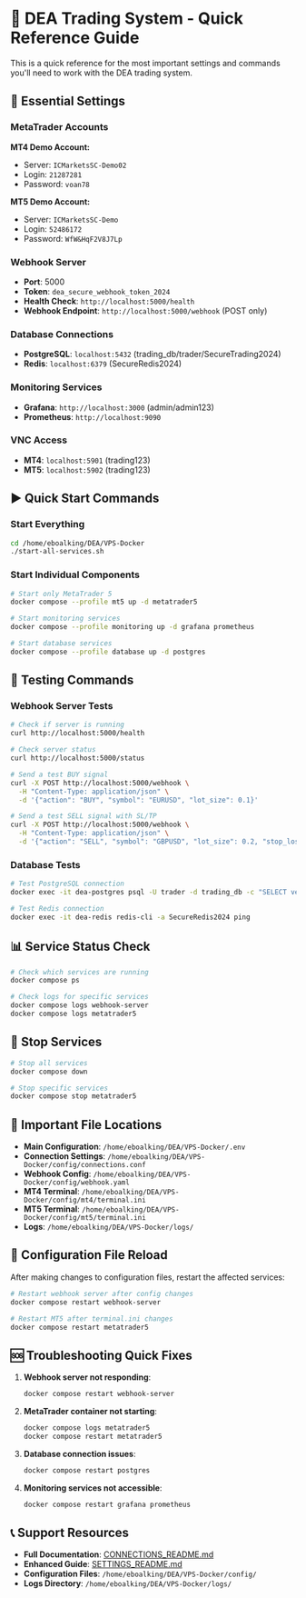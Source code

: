 # 🚀 DEA Trading System - Quick Reference Guide

This is a quick reference for the most important settings and commands you'll need to work with the DEA trading system.

## 🔧 Essential Settings

### MetaTrader Accounts

**MT4 Demo Account:**
- Server: `ICMarketsSC-Demo02`
- Login: `21287281`
- Password: `voan78`

**MT5 Demo Account:**
- Server: `ICMarketsSC-Demo`
- Login: `52486172`
- Password: `WfW&HqF2V8J7Lp`

### Webhook Server
- **Port**: 5000
- **Token**: `dea_secure_webhook_token_2024`
- **Health Check**: `http://localhost:5000/health`
- **Webhook Endpoint**: `http://localhost:5000/webhook` (POST only)

### Database Connections
- **PostgreSQL**: `localhost:5432` (trading_db/trader/SecureTrading2024)
- **Redis**: `localhost:6379` (SecureRedis2024)

### Monitoring Services
- **Grafana**: `http://localhost:3000` (admin/admin123)
- **Prometheus**: `http://localhost:9090`

### VNC Access
- **MT4**: `localhost:5901` (trading123)
- **MT5**: `localhost:5902` (trading123)

## ▶️ Quick Start Commands

### Start Everything
```bash
cd /home/eboalking/DEA/VPS-Docker
./start-all-services.sh
```

### Start Individual Components
```bash
# Start only MetaTrader 5
docker compose --profile mt5 up -d metatrader5

# Start monitoring services
docker compose --profile monitoring up -d grafana prometheus

# Start database services
docker compose --profile database up -d postgres
```

## 🧪 Testing Commands

### Webhook Server Tests
```bash
# Check if server is running
curl http://localhost:5000/health

# Check server status
curl http://localhost:5000/status

# Send a test BUY signal
curl -X POST http://localhost:5000/webhook \
  -H "Content-Type: application/json" \
  -d '{"action": "BUY", "symbol": "EURUSD", "lot_size": 0.1}'

# Send a test SELL signal with SL/TP
curl -X POST http://localhost:5000/webhook \
  -H "Content-Type: application/json" \
  -d '{"action": "SELL", "symbol": "GBPUSD", "lot_size": 0.2, "stop_loss": 50, "take_profit": 100}'
```

### Database Tests
```bash
# Test PostgreSQL connection
docker exec -it dea-postgres psql -U trader -d trading_db -c "SELECT version();"

# Test Redis connection
docker exec -it dea-redis redis-cli -a SecureRedis2024 ping
```

## 📊 Service Status Check

```bash
# Check which services are running
docker compose ps

# Check logs for specific services
docker compose logs webhook-server
docker compose logs metatrader5
```

## 🛑 Stop Services

```bash
# Stop all services
docker compose down

# Stop specific services
docker compose stop metatrader5
```

## 📁 Important File Locations

- **Main Configuration**: `/home/eboalking/DEA/VPS-Docker/.env`
- **Connection Settings**: `/home/eboalking/DEA/VPS-Docker/config/connections.conf`
- **Webhook Config**: `/home/eboalking/DEA/VPS-Docker/config/webhook.yaml`
- **MT4 Terminal**: `/home/eboalking/DEA/VPS-Docker/config/mt4/terminal.ini`
- **MT5 Terminal**: `/home/eboalking/DEA/VPS-Docker/config/mt5/terminal.ini`
- **Logs**: `/home/eboalking/DEA/VPS-Docker/logs/`

## 🔁 Configuration File Reload

After making changes to configuration files, restart the affected services:

```bash
# Restart webhook server after config changes
docker compose restart webhook-server

# Restart MT5 after terminal.ini changes
docker compose restart metatrader5
```

## 🆘 Troubleshooting Quick Fixes

1. **Webhook server not responding**:
   ```bash
   docker compose restart webhook-server
   ```

2. **MetaTrader container not starting**:
   ```bash
   docker compose logs metatrader5
   docker compose restart metatrader5
   ```

3. **Database connection issues**:
   ```bash
   docker compose restart postgres
   ```

4. **Monitoring services not accessible**:
   ```bash
   docker compose restart grafana prometheus
   ```

## 📞 Support Resources

- **Full Documentation**: [CONNECTIONS_README.md](CONNECTIONS_README.md)
- **Enhanced Guide**: [SETTINGS_README.md](SETTINGS_README.md)
- **Configuration Files**: `/home/eboalking/DEA/VPS-Docker/config/`
- **Logs Directory**: `/home/eboalking/DEA/VPS-Docker/logs/`